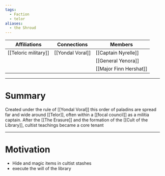 ```yaml
---
tags:
  - Faction
  - telor
aliases:
  - the Shroud
---
```


| Affiliations         | Connections      | Members                |
| -------------------- | ---------------- | ---------------------- |
| [[Teloric military]] | [[Yondal Voral]] | [[Captain Nyrelle]]    |
|                      |                  | [[General Yenora]]       |
|                      |                  | [[Major Finn Hershat]] |

---
 # Summary
Created under the rule of  [[Yondal Voral]]  this order of paladins are spread far and wide around [[Telor]], often within a [[focal council]] as a militia captain. After the [[The Erasure]] and the formation of the [[Cult of the Library]], cultist teachings became a core tenant 


---
 # Motivation
- Hide and magic items in cultist stashes
- execute the will of the library 

